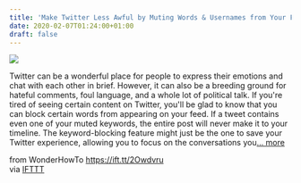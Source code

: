 ```yaml
---
title: 'Make Twitter Less Awful by Muting Words & Usernames from Your Feed'
date: 2020-02-07T01:24:00+01:00
draft: false
---
```


[![](https://img.wonderhowto.com/img/13/31/63716310686507/0/make-twitter-less-awful-by-muting-words-usernames-from-your-feed.1280x600.jpg)](https://smartphones.gadgethacks.com/how-to/make-twitter-less-awful-by-muting-words-usernames-from-your-feed-0236312/)

Twitter can be a wonderful place for people to express their emotions and chat with each other in brief. However, it can also be a breeding ground for hateful comments, foul language, and a whole lot of political talk. If you're tired of seeing certain content on Twitter, you'll be glad to know that you can block certain words from appearing on your feed. If a tweet contains even one of your muted keywords, the entire post will never make it to your timeline. The keyword-blocking feature might just be the one to save your Twitter experience, allowing you to focus on the conversations you[... more](https://smartphones.gadgethacks.com/how-to/make-twitter-less-awful-by-muting-words-usernames-from-your-feed-0236312/)

  
  
from WonderHowTo https://ift.tt/2Owdvru  
via [IFTTT](https://ifttt.com/?ref=da&site=blogger)